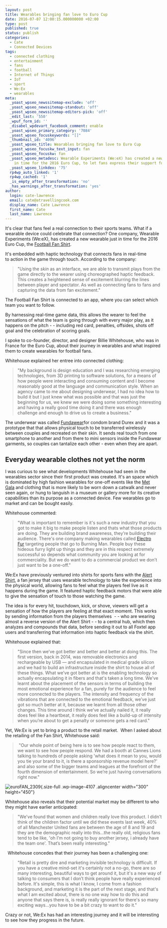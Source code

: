 ```yaml
---
layout: post
title: Wearables bringing fan love to Euro Cup
date: 2016-07-07 12:00:15.000000000 +02:00
type: post
published: true
status: publish
categories:
  - Cate
  - Connected Devices
tags:
  - connected clothing
  - entertainment
  - fans
  - football
  - Internet of Things
  - IoT
  - sport
  - We:Ex
  - wearables
meta:
  _yoast_wpseo_newssitemap-exclude: 'off'
  _yoast_wpseo_newssitemap-standout: 'off'
  _yoast_wpseo_newssitemap-editors-pick: 'off'
  _edit_last: '550'
  _wpuf_form_id: ''
  _disabel_wpdevart_facebook_comment: enable
  _yoast_wpseo_primary_category: '7084'
  _yoast_wpseo_focuskeywords: "[]"
  _thumbnail_id: '4096'
  _yoast_wpseo_title: Wearables bringing fan love to Euro Cup
  _yoast_wpseo_focuskw_text_input: fan
  _yoast_wpseo_focuskw: fan
  _yoast_wpseo_metadesc: Wearable Experiments (We:eX) has created a new wearable just
    in time for the 2016 Euro Cup, to let fans express their support for their teams.
  _yoast_wpseo_linkdex: '75'
  rp4wp_auto_linked: '1'
  rp4wp_cached: '1'
  _is_empty_after_transformation: 'no'
  _has_warnings_after_transformation: 'yes'
author:
  login: cate-lawrence
  email: cate@atravellingcook.com
  display_name: Cate Lawrence
  first_name: Cate
  last_name: Lawrence
---
```

<div>

It's clear that fans feel a real connection to their sports teams. What
if a wearable device could celebrate that connection? One company,
Wearable Experiments (We:eX), has created a new wearable just in time
for the 2016 Euro Cup, the [Football Fan
Shirt](http://wearableexperiments.com/football/).

It's embedded with haptic technology that connects fans in real-time
to action in the game through touch. According to the company:

> "Using the *skin* as an interface, we are able to transmit plays from
> the game directly to the wearer using choreographed haptic feedback.
> This creates a heightened sense of excitement blurring the lines
> between player and spectator. As well as connecting fans to fans and
> capturing the data from fan excitement."

The Football Fan Shirt is connected to an app, where you can select
which team you want to follow.

By harnessing real-time game data, this allows the wearer to feel the
sensations of what the team is going through with every major play, as
it happens on the pitch - - including red card, penalties, offsides,
shots off goal and the celebration of scoring goals.

</div>

<div>

I spoke to co-founder, director, and designer Billie Whitehouse, who
was in France for the Euro Cup, about their journey in wearables and
what inspired them to create wearables for football fans.

</div>

<div>

</div>

<div>

Whitehouse explained her entree into connected clothing:

</div>

<div>

> "My background is design education and I was researching emerging
> technologies, from 3D printing to software solutions, for a means of
> how people were interacting and consuming content and I become
> reasonably good at the language and communication style. When an
> agency came to me about designing underwear, I had no idea how to
> build it but I just knew what was possible and that was just the
> beginning for us, we knew we were doing some something interesting and
> having a really good time doing it and there was enough challenge and
> enough to drive us to create a business."

The underwear was called
[Fundawear](http://wearableexperiments.com/fundawear/)for condom brand
Durex and it was a prototype that that allows physical touch to be
transferred wirelessly between couples and recreated on their skin. It
sends real touch from one smartphone to another and from there to mini
sensors inside the Fundawear garments, so couples can tantalize each
other - even when they are apart.

</div>

Everyday wearable clothes not yet the norm
------------------------------------------

I was curious to see what developments Whitehouse had seen in the
wearables sector since their first product was created. It's an space
which is dominated by high fashion wearables for one-off events like the
[Met Gala](http://www.vogue.com/tag/event/met-gala/) and clothing that
is more likely to be worn down a catwalk and never seen again, or hung
to languish in a museum or gallery more for its creative capabilities
than its purpose as a connected device. Few wearables go to market and
can be bought easily.

Whitehouse commented:

> <div>
>
> "What is important to remember is it's such a new industry that you
> got to make it big to make people listen and thats what those products
> are doing. They are building brand awareness, they’re building their
> audience. There's one company making wearables called [Electro
> Fur](http://electrofur.com/) targeting people that go to Burning Man.
> People buy these hideous furry light up things and they are in this
> respect extremely successful so depends what community you are looking
> at for commerciality. But we do want to do a commercial product we
> don’t just want to be a one-off."
>
> </div>

<div>

We:Ex have previously ventured into shirts for sports fans with the
[Alert Shirt](http://wearableexperiments.com/alert-shirt/), a fan jersey
that uses wearable technology to take the experience into the physical
world, allowing fans to feel what the players feel live as it happens
during the game. It featured haptic feedback motors that were able to
give the sensation of touch to those watching the game.

The idea is for every hit, touchdown, kick, or shove, viewers will get a
sensation of how the players are feeling at that exact moment. This
works by sending information from the players themselves  - - who are
wearing almost a reverse version of the Alert Shirt - - to a central
hub, which then analyzes and compounds that data, before sending it out
to all Foxtel app users and transferring that information into haptic
feedback via the shirt.

Whitehouse explained that:

> "Since then we’ve got better and better and better at doing this. The
> first version, back in 2014, was removable electronics and
> rechargeable by USB — and encapsulated in medical grade silicon and we
> had to build an infrastructure inside the shirt to house all of these
> things. What we’ve got better at is the enabling technology so
> actually encapsulating it in fibers and that's taken a long time.
> We've learnt about the placement of the sensors in terms of building
> the most emotional experience for a fan, purely for the audience to
> feel more connected to the players. The intensity and frequency of the
> vibrations that are connected to the emotional feedback, we’ve just
> got so much better at it, because we learnt from all those other
> changes. This time around I think we’ve actually nailed it, it really
> does feel like a heartbeat, it really does feel like a build-up of
> intensity when you’re about to get a penalty or someone gets a red
> card."

<div>

Yet, We:Ex is yet to bring a product to the retail market.  When I asked
about the retailing of the Fan Shirt, Whitehouse said:

> <div>
>
>  "Our whole point of being here is to see how people react to them, we
> want to see how people respond. We had a booth at Cannes Lions talking
> to hundreds of people asking 'what does it mean to you, would you tie
> your brand to it, is there a sponsorship revenue model here?' and also
> some of the bigger teams and leagues at the forefront of the fourth
> dimension of entertainment. So we’re just having conversations right
> now."
>
> </div>

</div>

<div>

![euroFAN\_2309](rw-import/euroFAN_2309.jpg){.size-full
.wp-image-4107 .aligncenter width="300" height="450"}

</div>

<div>

Whitehouse also reveals that their potential market may be different to
who they might have earlier anticipated:

</div>

> <div>
>
> "We've found that women and children really love this product. I
> didn't think of the children factor until we did these events last
> week, 40% of all Manchester United fans are between the age of 8 and
> 19 and they are the demographic really into this…the really old,
> religious fans tend to be like, 'oh I’m not going to buy another
> jersey, i already have the team one'. That’s been really interesting."
>
> </div>

<div>

  Whitehouse concedes that their journey has been a challenging one:

</div>

</div>

<div>

> "Retail is pretty dire and marketing invisible technology is
> difficult. If you have a creative mind-set it's certainly not a no-go,
> there are so many interesting, beautiful ways to get around it, but
> it's a new way of talking to consumers that I don’t think people have
> really experienced before. It's simple, this is what I know, I come
> from a fashion background, and marketing it is the part of the next
> stage, and that's what I am excited about, there is no one way how to
> do this and anyone that says there is, is really really ignorant for
> there's so many exciting ways…you have to be a bit crazy to want to do
> it."

</div>

Crazy or not, We:Ex has had an interesting journey and it will be
interesting to see how they progress in the future.
